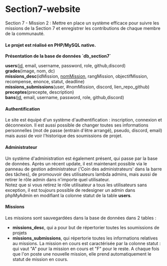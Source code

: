 # Section7-website
Section 7 - Mission 2 : Mettre en place un système efficace pour suivre les missions de la Section 7 et enregistrer les contributions de chaque membre de la communauté.

<h4>Le projet est réalisé en PHP/MySQL native. </h4>
<p><b>Présentation de la base de données `db_section7`</b></p>
<p>
<b>users</b>(<ins>id</ins>, email, username, password, role, github,discord)<br>
<b>grades</b>(image, nom, dc)<br>
<b>missions_desc</b>(idMission, <ins>nomMission</ins>, rangMission, objectifMission, recompense, enonce, statut, deadline)<br>
<b>missions_submissions</b>(user, #nomMission, discord, lien_repo_github)<br>
<b>preceptes</b>(precepte, description)<br>
<b>bans</b>(<ins>id</ins>, email, username, password, role, github,discord)<br>
</p>

#### <b>Authentification </b> 
Le site est équipé d'un système d'authentification : inscription, connexion et déconnexion. Il est aussi possible de changer toutes ses informations personnelles (mot de passe (entrain d'être arrangé), pseudo, discord, email) mais aussi de voir l'historique des soumissions de projet.

#### <b>Administrateur</b>
Un système d'administration est également présent, qui passe par la base de données. Après un récent update, il est maintenant possible via le panneau de gestion administrateur ('Coin des administrateurs' dans la barre des tâches), de promouvoir des utilisateurs lambda admins, mais aussi de retirer le rôle admin dans n'importe quel utilisateur. <br>
Notez que si vous retirez le rôle utilisateur a tous les utilisateurs sans exception, il est toujours possible de redesigner un admin dans phpMyAdmin en modifiant la colonne statut de la table <b>users</b>.

#### <b>Missions</b>
Les missions sont sauvegardées dans la base de données dans 2 tables :
<ul>
  <li><b>missions_desc</b>, qui a pour but de répertorier toutes les soumissions de projets</li>
  <li><b>missions_submissions</b>, qui répertorie toutes les informations relatives au missions. La mission en cours est caractérisée par la colonne statut : qui vaut "A" pour la 	mission en cours et "F" pour le reste. A chaque fois que l'on poste une nouvelle 	mission, elle prend automatiquement le statut de mission en cours.
</li>
</ul>
